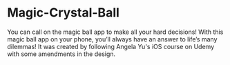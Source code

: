 # Magic-Crystal-Ball
You can call on the magic ball app to make all your hard decisions! With this magic ball app on your phone, you’ll always have an answer to life’s many dilemmas! It was created by following Angela Yu's iOS course on Udemy with some amendments in the design.
